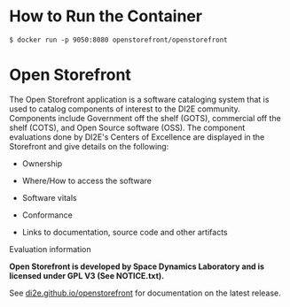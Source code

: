 How to Run the Container
============

```
$ docker run -p 9050:8080 openstorefront/openstorefront
```

Open Storefront
============

The Open Storefront application is a software cataloging system that is used to catalog components of interest to the DI2E community. Components include Government off the shelf (GOTS), commercial off the shelf (COTS), and Open Source software (OSS). The component evaluations done by DI2E's Centers of Excellence are displayed in the Storefront and give details on the following:

-  Ownership

-  Where/How to access the software

-  Software vitals

-  Conformance

-  Links to documentation, source code and other artifacts

Evaluation information

**Open Storefront is developed by Space Dynamics Laboratory and is licensed under GPL V3 (See NOTICE.txt).**

See [di2e.github.io/openstorefront](http://di2e.github.io/openstorefront/) for documentation on the latest release.